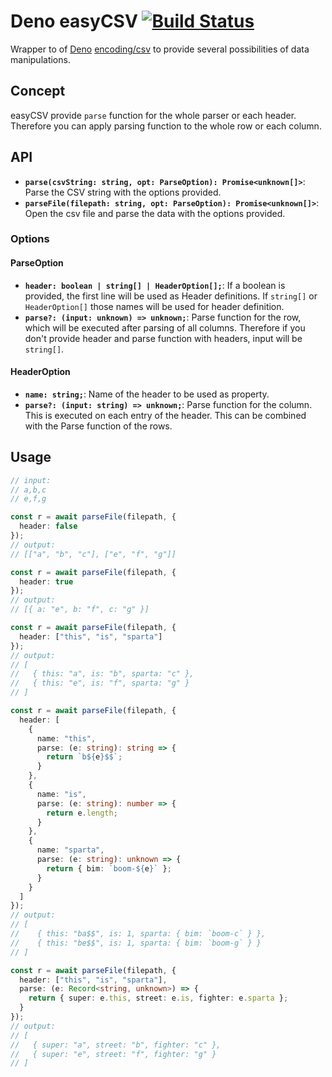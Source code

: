 # Deno easyCSV [![Build Status](https://travis-ci.org/zekth/deno_easycsv.svg?branch=master)](https://travis-ci.org/zekth/deno_easycsv)

Wrapper to of [Deno](https://github.com/denoland/deno) [encoding/csv](https://github.com/denoland/deno_std/blob/master/encoding/csv.ts) to provide several possibilities of data manipulations.

## Concept

easyCSV provide `parse` function for the whole parser or each header. Therefore you can apply parsing function to the whole row or each column.

## API

- **`parse(csvString: string, opt: ParseOption): Promise<unknown[]>`**: Parse the CSV string with the options provided.
- **`parseFile(filepath: string, opt: ParseOption): Promise<unknown[]>`**: Open the csv file and parse the data with the options provided.

### Options

#### ParseOption

- **`header: boolean | string[] | HeaderOption[];`**: If a boolean is provided, the first line will be used as Header definitions. If `string[]` or `HeaderOption[]` those names will be used for header definition.
- **`parse?: (input: unknown) => unknown;`**: Parse function for the row, which will be executed after parsing of all columns. Therefore if you don't provide header and parse function with headers, input will be `string[]`.

#### HeaderOption

- **`name: string;`**: Name of the header to be used as property.
- **`parse?: (input: string) => unknown;`**: Parse function for the column. This is executed on each entry of the header. This can be combined with the Parse function of the rows.

## Usage

```ts
// input:
// a,b,c
// e,f,g

const r = await parseFile(filepath, {
  header: false
});
// output:
// [["a", "b", "c"], ["e", "f", "g"]]

const r = await parseFile(filepath, {
  header: true
});
// output:
// [{ a: "e", b: "f", c: "g" }]

const r = await parseFile(filepath, {
  header: ["this", "is", "sparta"]
});
// output:
// [
//   { this: "a", is: "b", sparta: "c" },
//   { this: "e", is: "f", sparta: "g" }
// ]

const r = await parseFile(filepath, {
  header: [
    {
      name: "this",
      parse: (e: string): string => {
        return `b${e}$$`;
      }
    },
    {
      name: "is",
      parse: (e: string): number => {
        return e.length;
      }
    },
    {
      name: "sparta",
      parse: (e: string): unknown => {
        return { bim: `boom-${e}` };
      }
    }
  ]
});
// output:
// [
//    { this: "ba$$", is: 1, sparta: { bim: `boom-c` } },
//    { this: "be$$", is: 1, sparta: { bim: `boom-g` } }
// ]

const r = await parseFile(filepath, {
  header: ["this", "is", "sparta"],
  parse: (e: Record<string, unknown>) => {
    return { super: e.this, street: e.is, fighter: e.sparta };
  }
});
// output:
// [
//   { super: "a", street: "b", fighter: "c" },
//   { super: "e", street: "f", fighter: "g" }
// ]
```
